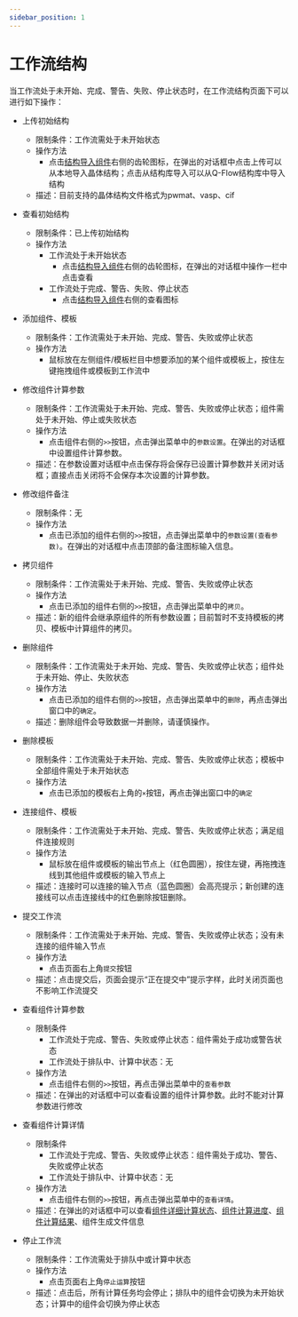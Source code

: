 ```yaml
---
sidebar_position: 1
---
```


# 工作流结构
当工作流处于未开始、完成、警告、失败、停止状态时，在工作流结构页面下可以进行如下操作：

- 上传初始结构
  - 限制条件：工作流需处于未开始状态
  - 操作方法
    - 点击[结构导入组件](../component/qflow_component_start.md)右侧的齿轮图标，在弹出的对话框中点击上传可以从本地导入晶体结构；点击从结构库导入可以从Q-Flow结构库中导入结构
  - 描述：目前支持的晶体结构文件格式为pwmat、vasp、cif
- 查看初始结构
  - 限制条件：已上传初始结构
  - 操作方法
    - 工作流处于未开始状态
      - 点击[结构导入组件](../component/qflow_component_start.md)右侧的齿轮图标，在弹出的对话框中操作一栏中点击查看
    - 工作流处于完成、警告、失败、停止状态
      - 点击[结构导入组件](../component/qflow_component_start.md)右侧的查看图标
- 添加组件、模板
  - 限制条件：工作流需处于未开始、完成、警告、失败或停止状态
  - 操作方法
    - 鼠标放在左侧组件/模板栏目中想要添加的某个组件或模板上，按住左键拖拽组件或模板到工作流中
- 修改组件计算参数
  - 限制条件：工作流需处于未开始、完成、警告、失败或停止状态；组件需处于未开始、停止或失败状态
  - 操作方法
    - 点击组件右侧的`>>`按钮，点击弹出菜单中的`参数设置`。在弹出的对话框中设置组件计算参数。
  - 描述：在参数设置对话框中点击保存将会保存已设置计算参数并关闭对话框；直接点击关闭将不会保存本次设置的计算参数。
- 修改组件备注
  - 限制条件：无
  - 操作方法
    - 点击已添加的组件右侧的`>>`按钮，点击弹出菜单中的`参数设置(查看参数)`。在弹出的对话框中点击顶部的备注图标输入信息。
- 拷贝组件
  - 限制条件：工作流需处于未开始、完成、警告、失败或停止状态
  - 操作方法
    - 点击已添加的组件右侧的`>>`按钮，点击弹出菜单中的`拷贝`。
  - 描述：新的组件会继承原组件的所有参数设置；目前暂时不支持模板的拷贝、模板中计算组件的拷贝。
- 删除组件
  - 限制条件：工作流需处于未开始、完成、警告、失败或停止状态；组件处于未开始、停止、失败状态
  - 操作方法
    - 点击已添加的组件右侧的`>>`按钮，点击弹出菜单中的`删除`，再点击弹出窗口中的`确定`。
  - 描述：删除组件会导致数据一并删除，请谨慎操作。
- 删除模板
  - 限制条件：工作流需处于未开始、完成、警告、失败或停止状态；模板中全部组件需处于未开始状态
  - 操作方法
    - 点击已添加的模板右上角的`×`按钮，再点击弹出窗口中的`确定`
- 连接组件、模板
  - 限制条件：工作流需处于未开始、完成、警告、失败或停止状态；满足组件连接规则
  - 操作方法
    - 鼠标放在组件或模板的输出节点上（红色圆圈），按住左键，再拖拽连线到其他组件或模板的输入节点上
  - 描述：连接时可以连接的输入节点（蓝色圆圈）会高亮提示；新创建的连接线可以点击连接线中的红色删除按钮删除。
- 提交工作流
  - 限制条件：工作流需处于未开始、完成、警告、失败或停止状态；没有未连接的组件输入节点
  - 操作方法
    - 点击页面右上角`提交`按钮
  - 描述：点击提交后，页面会提示“正在提交中”提示字样，此时关闭页面也不影响工作流提交
- 查看组件计算参数
  - 限制条件
    - 工作流处于完成、警告、失败或停止状态：组件需处于成功或警告状态
    - 工作流处于排队中、计算中状态：无
  - 操作方法
    - 点击组件右侧的`>>`按钮，再点击弹出菜单中的`查看参数`
  - 描述：在弹出的对话框中可以查看设置的组件计算参数。此时不能对计算参数进行修改
- 查看组件计算详情
  - 限制条件
    - 工作流处于完成、警告、失败或停止状态：组件需处于成功、警告、失败或停止状态
    - 工作流处于排队中、计算中状态：无
  - 操作方法
    - 点击组件右侧的`>>`按钮，再点击弹出菜单中的`查看详情`。
  - 描述：在弹出的对话框中可以查看[组件详细计算状态](../workflow/qflow_component_status.md)、[组件计算进度](../workflow/qflow_component_progress.md)、[组件计算结果](../workflow/qflow_component_result.md)、组件生成文件信息

- 停止工作流
  - 限制条件：工作流需处于排队中或计算中状态
  - 操作方法
    - 点击页面右上角`停止运算`按钮
  - 描述：点击后，所有计算任务均会停止；排队中的组件会切换为未开始状态；计算中的组件会切换为停止状态
